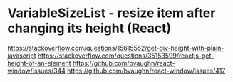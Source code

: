 # VariableSizeList - resize item after changing its height (React)

https://stackoverflow.com/questions/15615552/get-div-height-with-plain-javascript
https://stackoverflow.com/questions/35153599/reactjs-get-height-of-an-element
https://github.com/bvaughn/react-window/issues/344
https://github.com/bvaughn/react-window/issues/417
